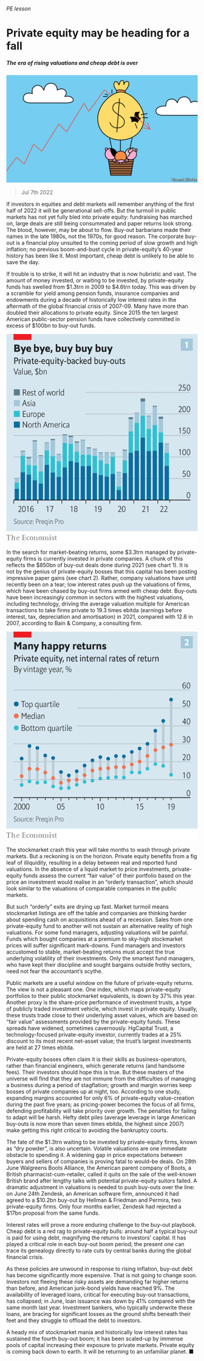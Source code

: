 ###### PE lesson

# Private equity may be heading for a fall 

##### The era of rising valuations and cheap debt is over 

![image](images/20220709_WBD002.jpg) 

> Jul 7th 2022 

If investors in equities and debt markets will remember anything of the first half of 2022 it will be generational sell-offs. But the turmoil in public markets has not yet fully bled into private equity: fundraising has marched on, large deals are still being consummated and paper returns look strong. The blood, however, may be about to flow. Buy-out barbarians made their names in the late 1980s, not the 1970s, for good reason. The corporate buy-out is a financial ploy unsuited to the coming period of slow growth and high inflation; no previous boom-and-bust cycle in private-equity’s 40-year history has been like it. Most important, cheap debt is unlikely to be able to save the day. 

If trouble is to strike, it will hit an industry that is now hubristic and vast. The amount of money invested, or waiting to be invested, by private-equity funds has swelled from $1.3trn in 2009 to $4.6trn today. This was driven by a scramble for yield among pension funds, insurance companies and endowments during a decade of historically low interest rates in the aftermath of the global financial crisis of 2007-09. Many have more than doubled their allocations to private equity. Since 2015 the ten largest American public-sector pension funds have collectively committed in excess of $100bn to buy-out funds.

![image](images/20220709_WBC088.png) 


In the search for market-beating returns, some $3.3trn managed by private-equity firms is currently invested in private companies. A chunk of this reflects the $850bn of buy-out deals done during 2021 (see chart 1). It is not by the genius of private-equity bosses that this capital has been posting impressive paper gains (see chart 2). Rather, company valuations have until recently been on a tear; low interest rates push up the valuations of firms, which have been chased by buy-out firms armed with cheap debt. Buy-outs have been increasingly common in sectors with the highest valuations, including technology, driving the average valuation multiple for American transactions to take firms private to 19.3 times ebitda (earnings before interest, tax, depreciation and amortisation) in 2021, compared with 12.6 in 2007, according to Bain &amp; Company, a consulting firm. 

![image](images/20220709_WBC084.png) 


The stockmarket crash this year will take months to wash through private markets. But a reckoning is on the horizon. Private equity benefits from a fig leaf of illiquidity, resulting in a delay between real and reported fund valuations. In the absence of a liquid market to price investments, private-equity funds assess the current “fair value” of their portfolio based on the price an investment would realise in an “orderly transaction”, which should look similar to the valuations of comparable companies in the public markets.

But such “orderly” exits are drying up fast. Market turmoil means stockmarket listings are off the table and companies are thinking harder about spending cash on acquisitions ahead of a recession. Sales from one private-equity fund to another will not sustain an alternative reality of high valuations. For some fund managers, adjusting valuations will be painful. Funds which bought companies at a premium to sky-high stockmarket prices will suffer significant mark-downs. Fund managers and investors accustomed to stable, market-beating returns must accept the true underlying volatility of their investments. Only the smartest fund managers, who have kept their discipline and sought bargains outside frothy sectors, need not fear the accountant’s scythe.

Public markets are a useful window on the future of private-equity returns. The view is not a pleasant one. One index, which maps private-equity portfolios to their public stockmarket equivalents, is down by 37% this year. Another proxy is the share-price performance of investment trusts, a type of publicly traded investment vehicle, which invest in private equity. Usually, these trusts trade close to their underlying asset values, which are based on “fair value” assessments provided by the private-equity funds. These spreads have widened, sometimes cavernously. HgCapital Trust, a technology-focused private-equity investor, currently trades at a 25% discount to its most recent net-asset value; the trust’s largest investments are held at 27 times ebitda.

Private-equity bosses often claim it is their skills as business-operators, rather than financial engineers, which generate returns (and handsome fees). Their investors should hope this is true. But these masters of the universe will find that they are not immune from the difficulties of managing a business during a period of stagflation; growth and margin worries keep bosses of private companies up at night, too. According to one study, expanding margins accounted for only 6% of private-equity value-creation during the past five years; as pricing-power becomes the focus of all firms, defending profitability will take priority over growth. The penalties for failing to adapt will be harsh. Hefty debt piles (average leverage in large American buy-outs is now more than seven times ebitda, the highest since 2007) make getting this right critical to avoiding the bankruptcy courts. 

The fate of the $1.3trn waiting to be invested by private-equity firms, known as “dry powder”, is also uncertain. Volatile valuations are one immediate obstacle to spending it. A widening gap in price expectations between buyers and sellers of companies is proving fatal to would-be deals. On 28th June Walgreens Boots Alliance, the American parent company of Boots, a British pharmacist-cum-retailer, called it quits on the sale of the well-known British brand after lengthy talks with potential private-equity suitors failed. A dramatic adjustment in valuations is needed to push buy-outs over the line: on June 24th Zendesk, an American software firm, announced it had agreed to a $10.2bn buy-out by Hellman &amp; Friedman and Permira, two private-equity firms. Only four months earlier, Zendesk had rejected a $17bn proposal from the same funds.

Interest rates will prove a more enduring challenge to the buy-out playbook. Cheap debt is a red rag to private-equity bulls: around half a typical buy-out is paid for using debt, magnifying the returns to investors’ capital. It has played a critical role in each buy-out boom period; the present one can trace its genealogy directly to rate cuts by central banks during the global financial crisis.

As these policies are unwound in response to rising inflation, buy-out debt has become significantly more expensive. That is not going to change soon. Investors not fleeing these risky assets are demanding far higher returns than before, and American junk-bond yields have reached 9%. The availability of leveraged loans, critical for executing buy-out transactions, has collapsed; in June, loan issuance was down by 41% compared with the same month last year. Investment bankers, who typically underwrite these loans, are bracing for significant losses as the ground shifts beneath their feet and they struggle to offload the debt to investors.

A heady mix of stockmarket mania and historically low interest rates has sustained the fourth buy-out boom; it has been scaled-up by immense pools of capital increasing their exposure to private markets. Private equity is coming back down to earth. It will be returning to an unfamiliar planet. ■


